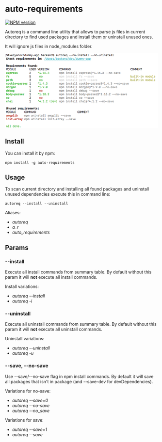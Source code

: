 # auto-requirements

[![NPM version](https://img.shields.io/npm/v/auto-requirements.svg)](https://www.npmjs.com/package/auto-requirements)

Autoreq is a command line utility that allows to parse js files in current directory to find used packages and install them or uninstall unused ones.

It will ignore js files in node_modules folder.

![auto-requirements self execution example](https://github.com/saveryanov/auto-requirements/blob/master/examples/exec-result.png?raw=true)

## Install

You can install it by npm:

```commandline
npm install -g auto-requirements
```

## Usage

To scan current directory and installing all found packages and uninstall unused dependencies execute this in command line:

```commandline
autoreq --install --uninstall
```

Aliases:

* *autoreq*
* *a_r*
* *auto_requirements*

## Params

### --install

Execute all install commands from summary table. By default without this param it will **not** execute all install commands.

Install variations:

* *autoreq --install*
* *autoreq -i*

### --uninstall

Execute all uninstall commands from summary table. By default without this param it will **not** execute all uninstall commands.

Uninstall variations:

* *autoreq --uninstall*
* *autoreq -u*

### --save, --no-save

Use --save/--no-save flag in npm install commands. By default it will save all packages that isn't in package (and --save-dev for devDependencies).

Variations for no-save:

* *autoreq --save=0*
* *autoreq --no-save*
* *autoreq --no_save*

Variations for save:

* *autoreq --save=1*
* *autoreq --save*
